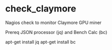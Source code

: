 # check_claymore
Nagios check to monitor Claymore GPU miner

Prereq
JSON processor (jq) and Bench Calc (bc)


apt-get install jq
apt-get install bc
